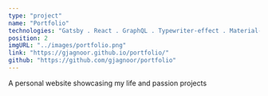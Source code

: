 ```yaml
---
type: "project"
name: "Portfolio"
technologies: "Gatsby . React . GraphQL . Typewriter-effect . Material-UI"
position: 2
imgURL: "../images/portfolio.png"
link: "https://gjagnoor.github.io/portfolio/"
github: "https://github.com/gjagnoor/portfolio"
---
```


A personal website showcasing my life and passion projects